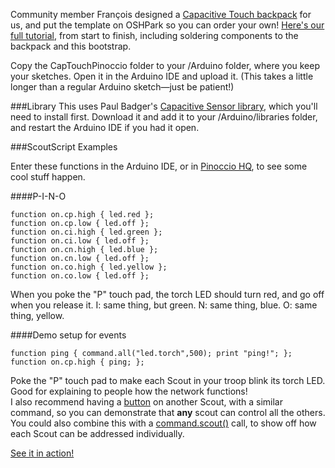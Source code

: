 Community member François designed a [Capacitive Touch backpack](http://support.pinocc.io/hc/en-us/articles/202311914-Capacitive-Touch) for us, and put the template on OSHPark so you can order your own! [Here's our full tutorial](http://www.hackster.io/pinoccio/pinoccio-touch-sensor), from start to finish, including soldering components to the backpack and this bootstrap.

Copy the CapTouchPinoccio folder to your /Arduino folder, where you keep your sketches. Open it in the Arduino IDE and upload it. (This takes a little longer than a regular Arduino sketch—just be patient!)

###Library
This uses Paul Badger's [Capacitive Sensor library](http://playground.arduino.cc/Main/CapacitiveSensor), which you'll need to install first. Download it and add it to your /Arduino/libraries folder, and restart the Arduino IDE if you had it open.

###ScoutScript Examples

Enter these functions in the Arduino IDE, or in [Pinoccio HQ](http://hq.pinocc.io), to see some cool stuff happen.

####P-I-N-O
```
function on.cp.high { led.red }; 
function on.cp.low { led.off };
function on.ci.high { led.green }; 
function on.ci.low { led.off };
function on.cn.high { led.blue }; 
function on.cn.low { led.off };
function on.co.high { led.yellow }; 
function on.co.low { led.off };
```

When you poke the "P" touch pad, the torch LED should turn red, and go off when you release it.
I: same thing, but green.
N: same thing, blue.
O: same thing, yellow.

####Demo setup for events
```
function ping { command.all("led.torch",500); print "ping!"; };
function on.cp.high { ping; };
```

Poke the "P" touch pad to make each Scout in your troop blink its torch LED. Good for explaining to people how the network functions!  
I also recommend having a [button](http://www.hackster.io/erictj/pinoccio-button-press) on another Scout, with a similar command, so you can demonstrate that **any** scout can control all the others.  
You could also combine this with a [command.scout()](https://docs.pinocc.io/scoutcommands.html#command-scout) call, to show off how each Scout can be addressed individually.

[See it in action!](https://vine.co/u/1049166214951567360)